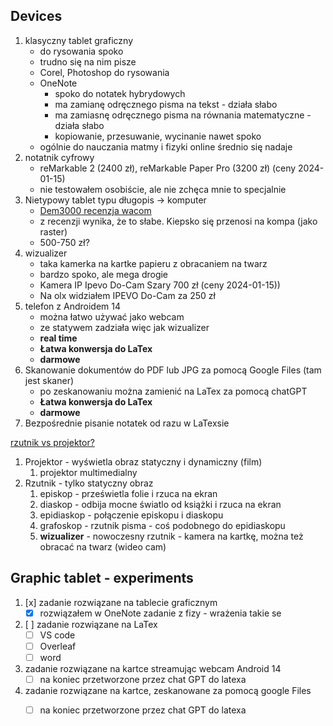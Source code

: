 ## Devices

1. klasyczny tablet graficzny
	- do rysowania spoko
	- trudno się na nim pisze
	- Corel, Photoshop do rysowania
	- OneNote
		- spoko do notatek hybrydowych
		- ma zamianę odręcznego pisma na tekst - działa słabo
		- ma zamiasnę odręcznego pisma na równania matematyczne - działa słabo
		- kopiowanie, przesuwanie, wycinanie nawet spoko
	- ogólnie do nauczania matmy i fizyki online średnio się nadaje
2. notatnik cyfrowy
	- reMarkable 2 (2400 zł), reMarkable Paper Pro (3200 zł) (ceny 2024-01-15)
	- nie testowałem osobiście, ale nie zchęca mnie to specjalnie
3. Nietypowy tablet typu długopis -> komputer
	- [Dem3000 recenzja wacom](https://www.youtube.com/watch?v=lCVrIov_YK4)
	- z recenzji wynika, że to słabe. Kiepsko się przenosi na kompa (jako raster)
	- 500-750 zł?
4. wizualizer
	- taka kamerka na kartke papieru z obracaniem na twarz
	- bardzo spoko, ale mega drogie
	- Kamera IP Ipevo Do-Cam Szary 700 zł (ceny 2024-01-15))
	- Na olx widziałem IPEVO Do-Cam za 250 zł
5. telefon z Androidem 14
	- można łatwo używać jako webcam
	- ze statywem zadziała więc jak wizualizer
	- **real time**
	- **Łatwa konwersja do LaTex**
	- **darmowe**
6. Skanowanie dokumentów do PDF lub JPG za pomocą Google Files (tam jest skaner)
	- po zeskanowaniu można zamienić na LaTex za pomocą chatGPT
	- **Łatwa konwersja do LaTex**
	- **darmowe**
7. Bezpośrednie pisanie notatek od razu w LaTexsie

[rzutnik vs projektor?](https://www.x-kom.pl/poradniki/7426-rzutnik-a-projektor-jaka-jest-roznica.html)
1. Projektor - wyświetla obraz statyczny i dynamiczny (film)
	1. projektor multimedialny
2. Rzutnik - tylko statyczny obraz
	1. episkop - prześwietla folie i rzuca na ekran
	2. diaskop - odbija mocne światlo od książki i rzuca na ekran
	3. epidiaskop - połączenie episkopu i diaskopu
	4. grafoskop - rzutnik pisma - coś podobnego do epidiaskopu
	5. **wizualizer** - nowoczesny rzutnik - kamera na kartkę, można też obracać na twarz (wideo cam)
## Graphic tablet - experiments
1. [x] zadanie rozwiązane na tablecie graficznym
	- [x] rozwiązałem w OneNote zadanie z fizy - wrażenia takie se
1. [ ] zadanie rozwiązane na LaTex
	- [ ] VS code
	- [ ] Overleaf
	- [ ] word
1. zadanie rozwiązane na kartce streamując webcam Android 14
	- [ ] na koniec przetworzone przez chat GPT do latexa
1. zadanie rozwiązane na kartce, zeskanowane za pomocą google Files
	- [ ] na koniec przetworzone przez chat GPT do latexa






